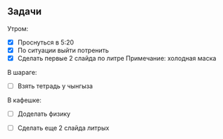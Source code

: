 ## Задачи

Утром:
- [x] Проснуться в 5:20
- [x] По ситуации выйти потренить 
- [x] Сделать первые 2 слайда по литре 
Примечание:
холодная маска 

В шараге:
- [ ] Взять тетрадь у чынгыза

В кафешке:
- [ ] Доделать физику
- [ ] Сделать еще 2 слайда литрых

